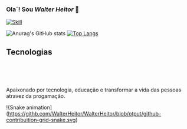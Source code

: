 ### Ola´!   Sou _Walter Heitor_ 🔧

[![Skill](https://img.shields.io/badge/LinkedIn-0077B5?style=for-the-badge&logo=linkedin&logoColor=white)](https://www.linkedin.com/in/walter-heitor-3ba4b3149/)


![Anurag's GitHub stats](https://github-readme-stats.vercel.app/api?username=WalterHeitor&show_icons=true&theme=merko)   [![Top Langs](https://github-readme-stats.vercel.app/api/top-langs/?username=WalterHeitor&layout=compact&theme=merko)](https://github.com/WalterHeitor/github-readme-stats)

## Tecnologias 
<div style="diplay: inline_block"><br/>
<img align="center" alt="" src="https://img.shields.io/badge/C-00599C?style=for-the-badge&logo=c&logoColor=white"/>
    <img align="center" alt="" src="https://img.shields.io/badge/HTML5-E34F26?style=for-the-badge&logo=html5&logoColor=white"/>
    <img align="center" alt="" src="https://img.shields.io/badge/CSS3-1572B6?style=for-the-badge&logo=css3&logoColor=white"/>
    <img align="center" alt="" src="https://img.shields.io/badge/C-00599C?style=for-the-badge&logo=c&logoColor=white"/>
    <img align="center" alt="" src="https://img.shields.io/badge/Java-ED8B00?style=for-the-badge&logo=openjdk&logoColor=white"/>
    <img align="center" alt="" src="https://img.shields.io/badge/Kotlin-0095D5?&style=for-the-badge&logo=kotlin&logoColor=white"/>
    <img align="center" alt="" src="https://img.shields.io/badge/Spring-6DB33F?style=for-the-badge&logo=spring&logoColor=white"/>
    <img align="center" alt="" src="https://img.shields.io/badge/PostgreSQL-316192?style=for-the-badge&logo=postgresql&logoColor=white"/>
    <img align="center" alt="" src="https://img.shields.io/badge/MySQL-00000F?style=for-the-badge&logo=mysql&logoColor=white"/>
    <img align="center" alt="" src=""/>

</div> <br/>


Apaixonado por tecnologia, educação e transformar a vida das pessoas atravez da progamação.

!{Snake animation](https://githb.com/WalterHeitor/WalterHeitor/blob/otput/github-contribuition-grid-snake.svg)
